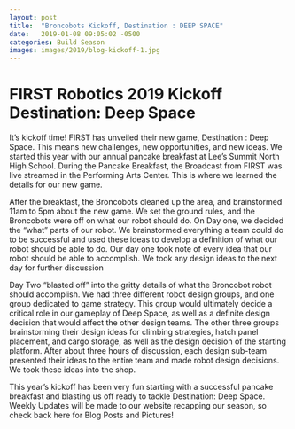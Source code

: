```yaml
---
layout: post
title:  "Broncobots Kickoff, Destination : DEEP SPACE"
date:   2019-01-08 09:05:02 -0500
categories: Build Season
images: images/2019/blog-kickoff-1.jpg
---
```


<h1>FIRST Robotics 2019 Kickoff Destination: Deep Space</h1>

It’s kickoff time! FIRST has unveiled their new game, Destination : Deep Space. This means new challenges, new opportunities, and new ideas. We started this year with our annual pancake breakfast at Lee’s Summit North High School. During the Pancake Breakfast, the Broadcast from FIRST was live streamed in the Performing Arts Center. This is where we learned the details for our new game.

After the breakfast, the Broncobots cleaned up the area, and brainstormed 11am to 5pm about the new game. We set the ground rules, and the Broncobots were off on what our robot should do. On Day one, we decided the “what” parts of our robot. We brainstormed everything a team could do to be successful and used these ideas to develop a definition of what our robot should be able to do. Our day one took note of every idea that our robot should be able to accomplish. We took any design ideas to the next day for further discussion

Day Two “blasted off” into the gritty details of what the Broncobot robot should accomplish. We had three different robot design groups, and one group dedicated to game strategy. This group would ultimately decide a critical role in our gameplay of Deep Space, as well as a definite design decision that would affect the other design teams. The other three groups brainstorming their design ideas for climbing strategies, hatch panel placement, and cargo storage, as well as the design decision of the starting platform. After about three hours of discussion, each design sub-team presented their ideas to the entire team and made robot design decisions. We took these ideas into the shop.  

This year’s kickoff has been very fun starting with a successful pancake breakfast and blasting us off ready to tackle Destination: Deep Space. Weekly Updates will be made to our website recapping our season, so check back here for Blog Posts and Pictures!
